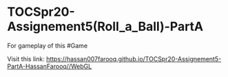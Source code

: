 # TOCSpr20-Assignement5(Roll_a_Ball)-PartA

For  gameplay of this #Game 


Visit this link: https://hassan007farooq.github.io/TOCSpr20-Assignement5-PartA-HassanFarooq//WebGL

